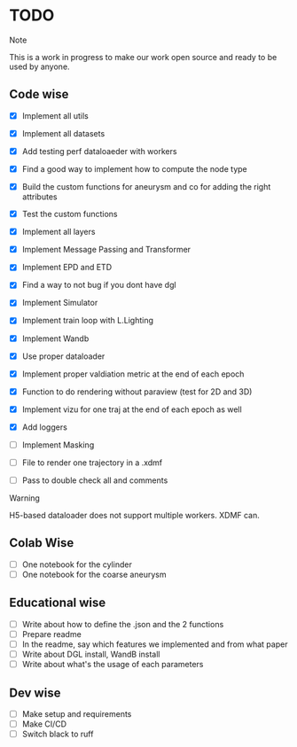 # TODO

> [!NOTE]  
> This is a work in progress to make our work open source and ready to be used by anyone.

## Code wise

- [X] Implement all utils
- [X] Implement all datasets
- [X] Add testing perf dataloaeder with workers
- [X] Find a good way to implement how to compute the node type
- [X] Build the custom functions for aneurysm and co for adding the right attributes
- [X] Test the custom functions
- [X] Implement all layers
- [X] Implement Message Passing and Transformer
- [X] Implement EPD and ETD
- [X] Find a way to not bug if you dont have dgl
- [X] Implement Simulator
- [X] Implement train loop with L.Lighting
- [X] Implement Wandb
- [X] Use proper dataloader
- [X] Implement proper valdiation metric at the end of each epoch
- [X] Function to do rendering without paraview (test for 2D and 3D)
- [X] Implement vizu for one traj at the end of each epoch as well 
- [X] Add loggers
- [ ] Implement Masking

- [ ] File to render one trajectory in a .xdmf

- [ ] Pass to double check all and comments

> [!WARNING]  
> H5-based dataloader does not support multiple workers. XDMF can.

## Colab Wise

- [ ] One notebook for the cylinder
- [ ] One notebook for the coarse aneurysm

## Educational wise

- [ ] Write about how to define the .json and the 2 functions
- [ ] Prepare readme
- [ ] In the readme, say which features we implemented and from what paper
- [ ] Write about DGL install, WandB install
- [ ] Write about what's the usage of each parameters

## Dev wise

- [ ] Make setup and requirements
- [ ] Make CI/CD
- [ ] Switch black to ruff